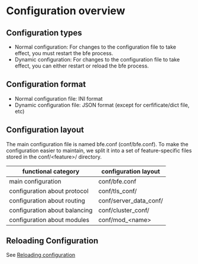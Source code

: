 # Configuration overview

## Configuration types
- Normal configuration: For changes to the configuration file to take effect, you must restart the bfe process.
- Dynamic configuration: For changes to the configuration file to take effect, you can either restart or reload the bfe process.

## Configuration format
- Normal configuration file: INI format
- Dynamic configuration file: JSON format (except for cerfificate/dict file, etc)

## Configuration layout
The main configuration file is named bfe.conf (conf/bfe.conf). To make the configuration easier to maintain, 
we split it into a set of feature-specific files stored in the conf/&#60;feature&#62;/ directory.

| functional category | configuration layout |
| ------------ | -------- |
| main configuration | conf/bfe.conf |
| configuration about protocol | conf/tls_conf/ | 
| configuration about routing | conf/server_data_conf/ |
| configuration about balancing | conf/cluster_conf/ |
| configuration about modules | conf/mod_&#60;name&#62; |

## Reloading Configuration

See [Reloading configuration](operation/reload.md)
